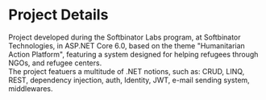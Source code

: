 # Project Details
Project developed during the Softbinator Labs program, at Softbinator Technologies, in ASP.NET Core 6.0, based on the theme "Humanitarian Action Platform", featuring a system designed for helping refugees through NGOs, and refugee centers.  
The project featuers a multitude of .NET notions, such as: CRUD, LINQ, REST, dependency injection, auth, Identity, JWT, e-mail sending system, middlewares.
